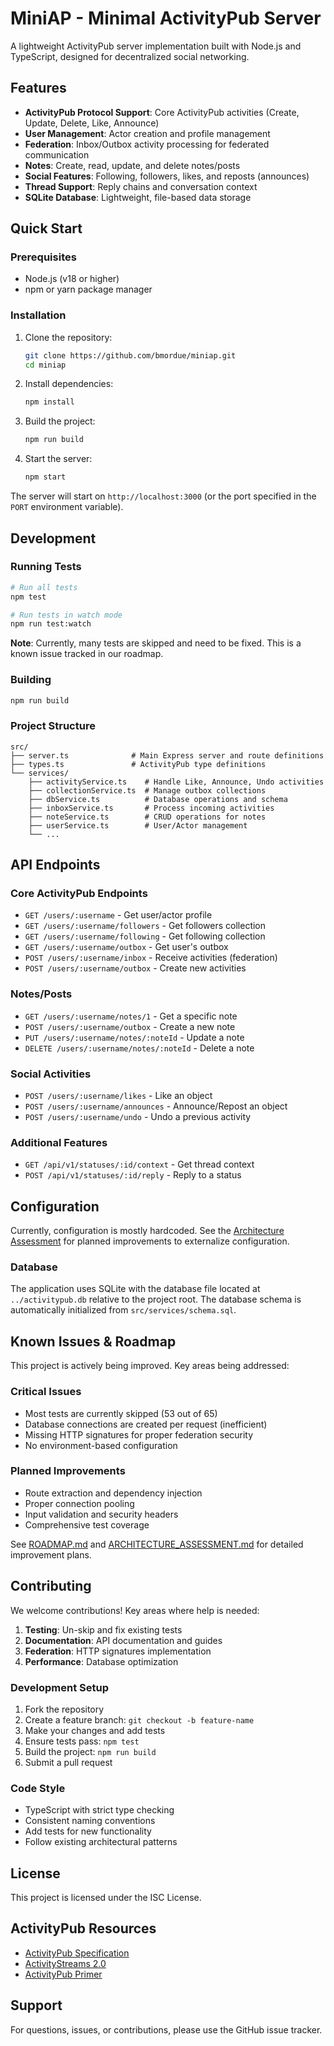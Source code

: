 # MiniAP - Minimal ActivityPub Server

A lightweight ActivityPub server implementation built with Node.js and TypeScript, designed for decentralized social networking.

## Features

- **ActivityPub Protocol Support**: Core ActivityPub activities (Create, Update, Delete, Like, Announce)
- **User Management**: Actor creation and profile management
- **Federation**: Inbox/Outbox activity processing for federated communication
- **Notes**: Create, read, update, and delete notes/posts
- **Social Features**: Following, followers, likes, and reposts (announces)
- **Thread Support**: Reply chains and conversation context
- **SQLite Database**: Lightweight, file-based data storage

## Quick Start

### Prerequisites

- Node.js (v18 or higher)
- npm or yarn package manager

### Installation

1. Clone the repository:
   ```bash
   git clone https://github.com/bmordue/miniap.git
   cd miniap
   ```

2. Install dependencies:
   ```bash
   npm install
   ```

3. Build the project:
   ```bash
   npm run build
   ```

4. Start the server:
   ```bash
   npm start
   ```

The server will start on `http://localhost:3000` (or the port specified in the `PORT` environment variable).

## Development

### Running Tests

```bash
# Run all tests
npm test

# Run tests in watch mode
npm run test:watch
```

**Note**: Currently, many tests are skipped and need to be fixed. This is a known issue tracked in our roadmap.

### Building

```bash
npm run build
```

### Project Structure

```
src/
├── server.ts              # Main Express server and route definitions
├── types.ts               # ActivityPub type definitions
└── services/
    ├── activityService.ts    # Handle Like, Announce, Undo activities
    ├── collectionService.ts  # Manage outbox collections
    ├── dbService.ts          # Database operations and schema
    ├── inboxService.ts       # Process incoming activities
    ├── noteService.ts        # CRUD operations for notes
    ├── userService.ts        # User/Actor management
    └── ...
```

## API Endpoints

### Core ActivityPub Endpoints

- `GET /users/:username` - Get user/actor profile
- `GET /users/:username/followers` - Get followers collection
- `GET /users/:username/following` - Get following collection  
- `GET /users/:username/outbox` - Get user's outbox
- `POST /users/:username/inbox` - Receive activities (federation)
- `POST /users/:username/outbox` - Create new activities

### Notes/Posts

- `GET /users/:username/notes/1` - Get a specific note
- `POST /users/:username/outbox` - Create a new note
- `PUT /users/:username/notes/:noteId` - Update a note
- `DELETE /users/:username/notes/:noteId` - Delete a note

### Social Activities

- `POST /users/:username/likes` - Like an object
- `POST /users/:username/announces` - Announce/Repost an object
- `POST /users/:username/undo` - Undo a previous activity

### Additional Features

- `GET /api/v1/statuses/:id/context` - Get thread context
- `POST /api/v1/statuses/:id/reply` - Reply to a status

## Configuration

Currently, configuration is mostly hardcoded. See the [Architecture Assessment](ARCHITECTURE_ASSESSMENT.md) for planned improvements to externalize configuration.

### Database

The application uses SQLite with the database file located at `../activitypub.db` relative to the project root. The database schema is automatically initialized from `src/services/schema.sql`.

## Known Issues & Roadmap

This project is actively being improved. Key areas being addressed:

### Critical Issues
- Most tests are currently skipped (53 out of 65)
- Database connections are created per request (inefficient)
- Missing HTTP signatures for proper federation security
- No environment-based configuration

### Planned Improvements
- Route extraction and dependency injection
- Proper connection pooling
- Input validation and security headers
- Comprehensive test coverage

See [ROADMAP.md](ROADMAP.md) and [ARCHITECTURE_ASSESSMENT.md](ARCHITECTURE_ASSESSMENT.md) for detailed improvement plans.

## Contributing

We welcome contributions! Key areas where help is needed:

1. **Testing**: Un-skip and fix existing tests
2. **Documentation**: API documentation and guides
3. **Federation**: HTTP signatures implementation
4. **Performance**: Database optimization

### Development Setup

1. Fork the repository
2. Create a feature branch: `git checkout -b feature-name`
3. Make your changes and add tests
4. Ensure tests pass: `npm test`
5. Build the project: `npm run build`
6. Submit a pull request

### Code Style

- TypeScript with strict type checking
- Consistent naming conventions
- Add tests for new functionality
- Follow existing architectural patterns

## License

This project is licensed under the ISC License.

## ActivityPub Resources

- [ActivityPub Specification](https://www.w3.org/TR/activitypub/)
- [ActivityStreams 2.0](https://www.w3.org/TR/activitystreams-core/)
- [ActivityPub Primer](https://github.com/tootsuite/documentation/blob/master/Running-Mastodon/Tuning.md)

## Support

For questions, issues, or contributions, please use the GitHub issue tracker.